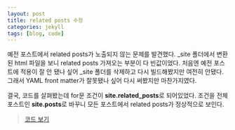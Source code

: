 ```yaml
---
layout: post
title: related posts 수정
categories: jekyll
tags: [blog, code]
---
```


예전 포스트에서 related posts가 노출되지 않는 문제를 발견했다. _site 폴더에서 변환된 html 파일을 보니 related posts 가져오는 부분이 다 빈값이었다. 처음엔 예전 포스트에 적용이 잘 안 됐나 싶어 _site 폴더를 삭제하고 다시 빌드해봤지만 여전히 안됐다. 그래서 YAML front matter가 잘못됐나 싶어 다시 써봤지만 마찬가지였다. 

결국, 코드를 살펴봤는데 for문 조건이 **site.related_posts**로 되어있었다. 조건을 전체 포스트인 **site.posts**로 바꾸니 모든 포스트에서 related posts가 정상적으로 보인다.

> [코드 보기](https://github.com/pinstinct/pinstinct.github.com/commit/843908721022fd417110fbbce22dccf18dc84f82?diff=unified)